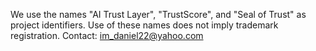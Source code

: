We use the names "AI Trust Layer", "TrustScore", and "Seal of Trust" as project identifiers.
Use of these names does not imply trademark registration. Contact: im_daniel22@yahoo.com
